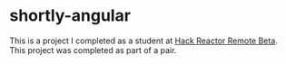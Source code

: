 # shortly-angular
This is a project I completed as a student at [Hack Reactor Remote Beta](http://www.hackreactor.com/remote-beta). This project was completed as part of a pair.
